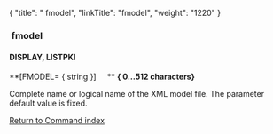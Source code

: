 {
    "title": " fmodel",
    "linkTitle": "fmodel",
    "weight": "1220"
}<span id="fmodel"></span>

###  fmodel

#### DISPLAY, LISTPKI

**\[FMODEL= { string }\]     **
**{
0...512 characters}**

Complete name or logical name of the XML model file. The parameter default value is fixed.

[Return to Command index](../../)

 
